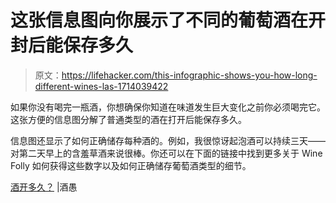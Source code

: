 # 这张信息图向你展示了不同的葡萄酒在开封后能保存多久

> 原文：<https://lifehacker.com/this-infographic-shows-you-how-long-different-wines-las-1714039422>

如果你没有喝完一瓶酒，你想确保你知道在味道发生巨大变化之前你必须喝完它。这张方便的信息图分解了普通类型的酒在打开后能保存多久。

信息图还显示了如何正确储存每种酒的。例如，我很惊讶起泡酒可以持续三天——对第二天早上的含羞草酒来说很棒。你还可以在下面的链接中找到更多关于 Wine Folly 如何获得这些数字以及如何正确储存葡萄酒类型的细节。



[酒开多久？](http://winefolly.com/tutorial/how-long-opened-wine-lasts/) |酒愚